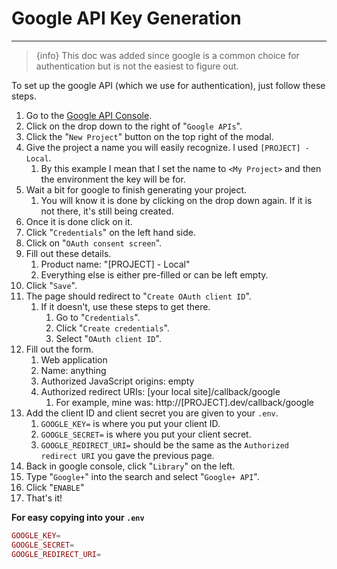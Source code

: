 # Google API Key Generation

---

> {info} This doc was added since google is a common choice for authentication but is not the easiest to figure out.

To set up the google API (which we use for authentication), just follow these steps.

1. Go to the [Google API Console](https://console.developers.google.com/apis?pli=1).
1. Click on the drop down to the right of "`Google APIs`".
1. Click the "`New Project`" button on the top right of the modal.
1. Give the project a name you will easily recognize.  I used `[PROJECT] - Local`.
    1. By this example I mean that I set the name to `<My Project>` and then the environment the key will be for.
1. Wait a bit for google to finish generating your project.
    1. You will know it is done by clicking on the drop down again.  If it is not there, it's still being created.
1. Once it is done click on it.
1. Click "`Credentials`" on the left hand side.
1. Click on "`OAuth consent screen`".
1. Fill out these details.
    1. Product name: "[PROJECT] - Local"
    1. Everything else is either pre-filled or can be left empty.
1. Click "`Save`".
1. The page should redirect to "`Create OAuth client ID`".
    1. If it doesn't, use these steps to get there.
        1. Go to "`Credentials`".
        1. Click "`Create credentials`".
        1. Select "`OAuth client ID`".
1. Fill out the form.
    1. Web application
    1. Name: anything
    1. Authorized JavaScript origins: empty
    1. Authorized redirect URIs: [your local site]/callback/google
        1. For example, mine was: http://[PROJECT].dev/callback/google
1. Add the client ID and client secret you are given to your `.env`.
    1. `GOOGLE_KEY=` is where you put your client ID.
    1. `GOOGLE_SECRET=` is where you put your client secret.
    1. `GOOGLE_REDIRECT_URI=` should be the same as the `Authorized redirect URI` you gave the previous page.
1. Back in google console, click "`Library`" on the left.
1. Type "`Google+`" into the search and select "`Google+ API`".
1. Click "`ENABLE`"
1. That's it!

**For easy copying into your `.env`**
```php
GOOGLE_KEY=
GOOGLE_SECRET=
GOOGLE_REDIRECT_URI=
```
